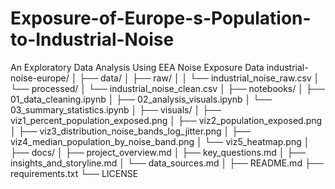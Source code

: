 # Exposure-of-Europe-s-Population-to-Industrial-Noise
An Exploratory Data Analysis Using EEA Noise Exposure Data
industrial-noise-europe/
│
├── data/
│   ├── raw/
│   │   └── industrial_noise_raw.csv
│   └── processed/
│       └── industrial_noise_clean.csv
│
├── notebooks/
│   ├── 01_data_cleaning.ipynb
│   ├── 02_analysis_visuals.ipynb
│   └── 03_summary_statistics.ipynb
│
├── visuals/
│   ├── viz1_percent_population_exposed.png
│   ├── viz2_population_exposed.png
│   ├── viz3_distribution_noise_bands_log_jitter.png
│   ├── viz4_median_population_by_noise_band.png
│   └── viz5_heatmap.png
│
├── docs/
│   ├── project_overview.md
│   ├── key_questions.md
│   ├── insights_and_storyline.md
│   └── data_sources.md
│
├── README.md
├── requirements.txt
└── LICENSE
